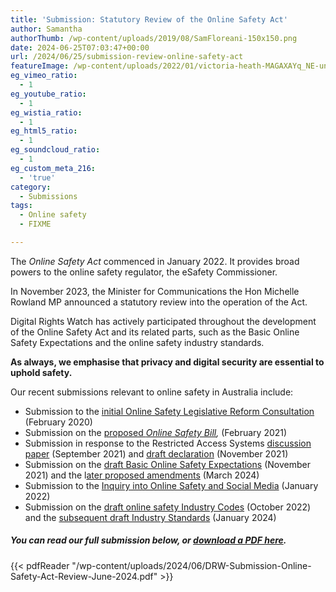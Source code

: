 ```yaml
---
title: 'Submission: Statutory Review of the Online Safety Act'
author: Samantha
authorThumb: /wp-content/uploads/2019/08/SamFloreani-150x150.png
date: 2024-06-25T07:03:47+00:00
url: /2024/06/25/submission-review-online-safety-act
featureImage: /wp-content/uploads/2022/01/victoria-heath-MAGAXAYq_NE-unsplash-scaled-1.jpg
eg_vimeo_ratio:
  - 1
eg_youtube_ratio:
  - 1
eg_wistia_ratio:
  - 1
eg_html5_ratio:
  - 1
eg_soundcloud_ratio:
  - 1
eg_custom_meta_216:
  - 'true'
category:
  - Submissions
tags:
  - Online safety
  - FIXME

---
```


The _Online Safety Act_ commenced in January 2022. It provides broad powers to the online safety regulator, the eSafety Commissioner.

In November 2023, the Minister for Communications the Hon Michelle Rowland MP announced a statutory review into the operation of the Act.

Digital Rights Watch has actively participated throughout the development of the Online Safety Act and its related parts, such as the Basic Online Safety Expectations and the online safety industry standards.

**As always, we emphasise that privacy and digital security are essential to uphold safety.**

Our recent submissions relevant to online safety in Australia include:

- Submission to the [initial Online Safety Legislative Reform Consultation](https://digitalrightswatch.org.au/wp-content/uploads/2020/02/DRW-Submission-on-Online-Safety-Legislative-Reform.pdf) (February 2020)
- Submission on the [proposed _Online Safety Bill_](https://digitalrightswatch.org.au/wp-content/uploads/2021/02/Submission_-Online-Safety-Bill-February-2021.pdf)_,_ (February 2021)
- Submission in response to the Restricted Access Systems [discussion paper](https://digitalrightswatch.org.au/wp-content/uploads/2021/09/20210917_DRWSubmission_RAS-eSafetyCommission.pdf) (September 2021) and [draft declaration](https://digitalrightswatch.org.au/wp-content/uploads/2021/11/Submission_-Draft-Restricted-Access-System-Declaration-eSafety-Commissioner-November-2021.pdf) (November 2021)
- Submission on the [draft Basic Online Safety Expectations](https://digitalrightswatch.org.au/wp-content/uploads/2021/11/Global-Partners-Digital-Digital-Rights-Watch-Joint-Submission.pdf) (November 2021) and the l[ater proposed amendments](https://digitalrightswatch.org.au/wp-content/uploads/2024/03/DRW-Submission-BOSE-Amendment-February-2024.pdf) (March 2024)
- Submission to the [Inquiry into Online Safety and Social Media](https://digitalrightswatch.org.au/wp-content/uploads/2022/01/Digital-Rights-Watch_Social-Media-and-Online-Safety-Inquiry-2022.pdf) (January 2022)
- Submission on the [draft online safety Industry Codes](https://digitalrightswatch.org.au/wp-content/uploads/2022/10/DRW-Submission-Online-safety-industry-codes.pdf) (October 2022) and the [subsequent draft Industry Standards](https://digitalrightswatch.org.au/wp-content/uploads/2024/01/DRW-Submission-Draft-Online-Safety-Industry-Standards-Dec-2023.pdf) (January 2024)

##### **You can read our full submission below, or [download a PDF here](https://digitalrightswatch.org.au/wp-content/uploads/2024/06/DRW-Submission-Online-Safety-Act-Review-June-2024.pdf).**

{{< pdfReader "/wp-content/uploads/2024/06/DRW-Submission-Online-Safety-Act-Review-June-2024.pdf" >}}
